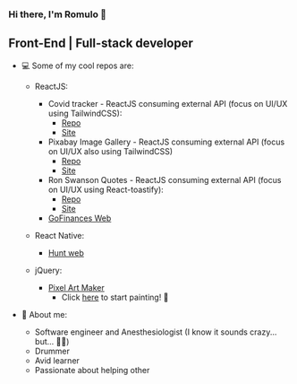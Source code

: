 ### Hi there, I'm Romulo 🙂
## Front-End | Full-stack developer

<!--
**romluc/romluc** is a ✨ _special_ ✨ repository because its `README.md` (this file) appears on your GitHub profile.

- 🌱 I’m currently learning ...
- 👯 I’m looking to collaborate on ...
- 🤔 I’m looking for help with ...
- 💬 Ask me about ...
- 📫 How to reach me: ...
- 😄 Pronouns: ...
- ⚡ Fun fact: ...
-->


- 💻 Some of my cool repos are:

  - ReactJS:

    
    - Covid tracker - ReactJS consuming external API (focus on UI/UX using TailwindCSS):
      - [Repo](https://github.com/romluc/covid-tracker)
      - [Site](https://romluc-covidtracker.netlify.app/)
    - Pixabay Image Gallery - ReactJS consuming external API (focus on UI/UX also using TailwindCSS)
      - [Repo](https://github.com/romluc/react-tailwindcss-image-gallery)
      - [Site](https://romluc-pixabay-tailwind-react-gallery.netlify.app/)
    - Ron Swanson Quotes - ReactJS consuming external API (focus on UI/UX using React-toastify):
      - [Repo](https://github.com/romluc/ronswanson-quotes) 
      - [Site](https://ronswansonquotes.netlify.app/)
    - [GoFinances Web](https://github.com/romluc/gostack11-challenge-gofinancesweb)
    
      

  - React Native: 

    - [Hunt web](https://github.com/romluc/huntweb)
   
  - jQuery:
    - [Pixel Art Maker](https://github.com/romluc/pixel-art-maker)
      -    Click [here](https://romluc.github.io/pixel-art-maker/) to start painting! 🎨  

- 💬 About me:

  - Software engineer and Anesthesiologist (I know it sounds crazy... but... 🤷‍♂️)
  - Drummer
  - Avid learner
  - Passionate about helping other
